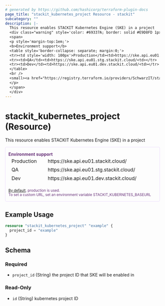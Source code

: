 ```yaml
---
# generated by https://github.com/hashicorp/terraform-plugin-docs
page_title: "stackit_kubernetes_project Resource - stackit"
subcategory: ""
description: |-
  This resource enables STACKIT Kubernetes Engine (SKE) in a project
  <div class="warning" style='color: #69337A; border: solid #E9D8FD 1px; border-radius: 4px; padding-left:0.7em;margin-top:5px;'>
  <span>
  <p style='margin-top:1em;'>
  <b>Environment support</b>
  <table style='border-collapse: separate; margin:0;'>
  <tr><td style='width: 100px'>Production</td><td>https://ske.api.eu01.stackit.cloud/<td></tr>
  <tr><td>QA</td><td>https://ske.api.eu01.stg.stackit.cloud/<td></tr>
  <tr><td>Dev</td><td>https://ske.api.eu01.dev.stackit.cloud/<td></tr>
  </table>
  <br />
  <small><a href="https://registry.terraform.io/providers/SchwarzIT/stackit/latest/docs#environment">By default</a>, production is used.<br />To set a custom URL, set an environment variable STACKIT_KUBERNETES_BASEURL</small>
  </p>
  </span>
  </div>
---
```


# stackit_kubernetes_project (Resource)

This resource enables STACKIT Kubernetes Engine (SKE) in a project


<div class="warning" style='color: #69337A; border: solid #E9D8FD 1px; border-radius: 4px; padding-left:0.7em;margin-top:5px;'>
<span>
<p style='margin-top:1em;'>
<b>Environment support</b>
<table style='border-collapse: separate; margin:0;'>
<tr><td style='width: 100px'>Production</td><td>https://ske.api.eu01.stackit.cloud/<td></tr>
<tr><td>QA</td><td>https://ske.api.eu01.stg.stackit.cloud/<td></tr>
<tr><td>Dev</td><td>https://ske.api.eu01.dev.stackit.cloud/<td></tr>
</table>
<br />
<small><a href="https://registry.terraform.io/providers/SchwarzIT/stackit/latest/docs#environment">By default</a>, production is used.<br />To set a custom URL, set an environment variable STACKIT_KUBERNETES_BASEURL</small>
</p>
</span>
</div>

## Example Usage

```terraform
resource "stackit_kubernetes_project" "example" {
  project_id = "example"
}
```

<!-- schema generated by tfplugindocs -->
## Schema

### Required

- `project_id` (String) the project ID that SKE will be enabled in

### Read-Only

- `id` (String) kubernetes project ID



